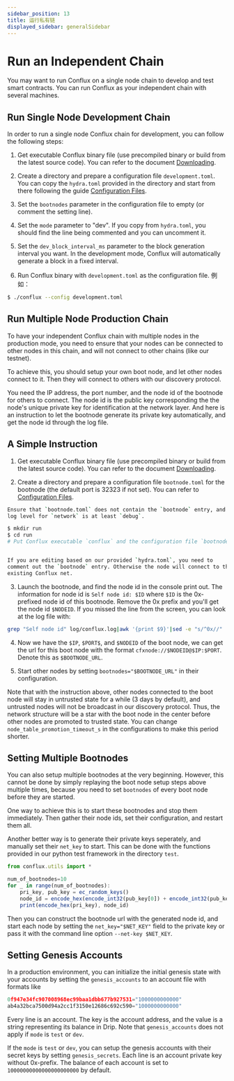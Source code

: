 ```yaml
---
sidebar_position: 13
title: 运行私有链
displayed_sidebar: generalSidebar
---
```


# Run an Independent Chain

You may want to run Conflux on a single node chain to develop and test smart contracts. You can run Conflux as your independent chain with several machines.

## Run Single Node Development Chain

In order to run a single node Conflux chain for development, you can follow the following steps:

1. Get executable Conflux binary file (use precompiled binary or build from the latest source code). You can refer to the document [Downloading](./downloading-conflux-client.md).

2. Create a directory and prepare a configuration file `development.toml`. You can copy the `hydra.toml` provided in the directory and start from there following the guide [Configuration Files](./configuration-files.md).

3. Set the `bootnodes` parameter in the configuration file to empty (or comment the setting line).

4. Set the `mode` parameter to "dev". If you copy from `hydra.toml`, you should find the line being commented and you can uncomment it.

5. Set the `dev_block_interval_ms` parameter to the block generation interval you want. In the development mode, Conflux will automatically generate a block in a fixed interval.

6. Run Conflux binary with `development.toml` as the configuration file. 例如：

```bash
$ ./conflux --config development.toml
```

## Run Multiple Node Production Chain

To have your independent Conflux chain with multiple nodes in the production mode, you need to ensure that your nodes can be connected to other nodes in this chain, and will not connect to other chains (like our testnet).

To achieve this, you should setup your own boot node, and let other nodes connect to it. Then they will connect to others with our discovery protocol.

You need the IP address, the port number, and the node id of the bootnode for others to connect. The node id is the public key corresponding the the node's unique private key for identification at the network layer. And here is an instruction to let the bootnode generate its private key automatically, and get the node id through the log file.

## A Simple Instruction

1. Get executable Conflux binary file (use precompiled binary or build from the latest source code). You can refer to the document [Downloading](./downloading-conflux-client.md).

2. Create a directory and prepare a configuration file `bootnode.toml` for the bootnode (the default port is 32323 if not set). You can refer to [Configuration Files](./configuration-files.md).

```bash
Ensure that `bootnode.toml` does not contain the `bootnode` entry, and the
log level for `network` is at least `debug`.

$ mkdir run
$ cd run
# Put Conflux executable `conflux` and the configuration file `bootnode.toml` under `run`


If you are editing based on our provided `hydra.toml`, you need to
comment out the `bootnode` entry. Otherwise the node will connect to the
existing Conflux net.
```

3. Launch the bootnode, and find the node id in the console print out. The information for node id is `Self node id: $ID` where `$ID` is the 0x-prefixed node id of this bootnode. Remove the 0x prefix and you'll get the node id `$NODEID`. If you missed the line from the screen, you can look at the log file with:

```bash
grep "Self node id" log/conflux.log|awk '{print $9}'|sed -e "s/^0x//"
```
4. Now we have the `$IP`, `$PORT$`, and `$NODEID` of the boot node, we can get the url for this boot node with the format `cfxnode://$NODEID@$IP:$PORT`. Denote this as `$BOOTNODE_URL`.

5. Start other nodes by setting `bootnodes="$BOOTNODE_URL"` in their configuration.

Note that with the instruction above, other nodes connected to the boot node will stay in untrusted state for a while (3 days by default), and untrusted nodes will not be broadcast in our discovery protocol. Thus, the network structure will be a star with the boot node in the center before other nodes are promoted to trusted state. You can change `node_table_promotion_timeout_s` in the configurations to make this period shorter.

## Setting Multiple Bootnodes

You can also setup multiple bootnodes at the very beginning. However, this cannot be done by simply replaying the boot node setup steps above multiple times, because you need to set `bootnodes` of every boot node before they are started.

One way to achieve this is to start these bootnodes and stop them immediately. Then gather their node ids, set their configuration, and restart them all.

Another better way is to generate their private keys seperately, and manually set their `net_key` to start. This can be done with the functions provided in our python test framework in the directory `test`.

```js
from conflux.utils import *

num_of_bootnodes=10
for _ in range(num_of_bootnodes):
    pri_key, pub_key = ec_random_keys()
    node_id = encode_hex(encode_int32(pub_key[0]) + encode_int32(pub_key[1]))
    print(encode_hex(pri_key), node_id)
```
Then you can construct the bootnode url with the generated node id, and start each node by setting the `net_key="$NET_KEY"` field to the private key or pass it with the command line option `--net-key $NET_KEY`.

## Setting Genesis Accounts

In a production environment, you can initialize the initial genesis state with your accounts by setting the `genesis_accounts` to an account file with formats like

```js
0f947e34fc907008968ec99baa1dbb677b927531="1000000000000"
ab4a32bca7500d94a2cc1f3150e12686c692c590="1000000000000"
```

Every line is an account. The key is the account address, and the value is a string representing its balance in Drip. Note that `genesis_accounts` does not apply if `mode` is `test` or `dev`.

If the `mode` is `test` or `dev`, you can setup the genesis accounts with their secret keys by setting `genesis_secrets`. Each line is an account private key without 0x-prefix. The balance of each account is set to `10000000000000000000000` by default.
